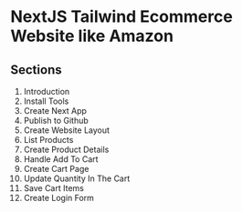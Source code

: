 # NextJS Tailwind Ecommerce Website like Amazon

## Sections

1. Introduction
2. Install Tools
3. Create Next App
4. Publish to Github
5. Create Website Layout
6. List Products
7. Create Product Details
8. Handle Add To Cart
9. Create Cart Page
10. Update Quantity In The Cart
11. Save Cart Items
12. Create Login Form

